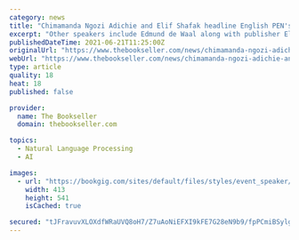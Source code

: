 ```yaml
---
category: news
title: "Chimamanda Ngozi Adichie and Elif Shafak headline English PEN's 100th celebrations"
excerpt: "Other speakers include Edmund de Waal along with publisher Ellah P Wakatama, writer and translator Daniel Hahn, and Everyday Sexism founder Laura Bates. Artist Ai Weiwei has created an outdoor ..."
publishedDateTime: 2021-06-21T11:25:00Z
originalUrl: "https://www.thebookseller.com/news/chimamanda-ngozi-adichie-and-elif-shafak-headline-english-pens-100th-celebrations-1265166"
webUrl: "https://www.thebookseller.com/news/chimamanda-ngozi-adichie-and-elif-shafak-headline-english-pens-100th-celebrations-1265166"
type: article
quality: 18
heat: 18
published: false

provider:
  name: The Bookseller
  domain: thebookseller.com

topics:
  - Natural Language Processing
  - AI

images:
  - url: "https://bookgig.com/sites/default/files/styles/event_speaker/public/Mark%20Carney%20header.jpg?itok=bOU1hSx3"
    width: 413
    height: 541
    isCached: true

secured: "tJFravuvXLOXdfWRaUVQ8oH7/Z7uAoNiEFXI9kFE7G28eN9b9/fpPCmiBSylgPJwTqgtsajLUmFLEoNJHG2RVrmLm1k9pFawBky79gHliu3djmDGw5gW4zzmHZ6lIjIVOXEF20ANCZoBl2yGE1qXiLnvtSrEgt2U1e3TlnRZormohBb+w4vQRXTizswBpnifyMuyZzrN9dXl0ltHfyaILYEPokXWDatN2Yqy3XC8+N0wPrONTfEPM/yhPcSY4Bfa3M8g9WUQGU7vbKDfL2iftIjeXfGv43FX8XMqXTgU5YgnE1TynzXU0UjUUQiowU04INPzSwl6KRdZL8GfzgOYCqVzcV8JeOwqHR+Mts+dTDk=;j32m/3pFS6GGgWbiQshl1g=="
---
```


